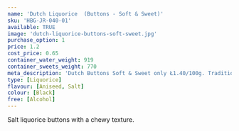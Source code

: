 ```yaml
---
name: 'Dutch Liquorice  (Buttons - Soft & Sweet)'
sku: 'HBG-JR-040-01'
available: TRUE
image: 'dutch-liquorice-buttons-soft-sweet.jpg'
purchase_option: 1
price: 1.2
cost_price: 0.65
container_water_weight: 919
container_sweets_weight: 770
meta_description: 'Dutch Buttons Soft & Sweet only Ł1.40/100g. Traditional sweets and more at Humbugs Confectionery  Store. Specialists in satisfying your sweet tooth!'
type: [Liquorice]
flavour: [Aniseed, Salt]
colour: [Black]
free: [Alcohol]
---
```

Salt liquorice buttons with a chewy texture.